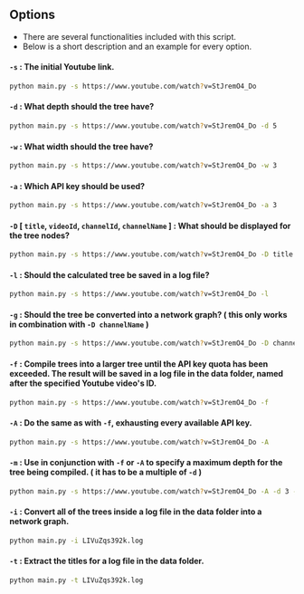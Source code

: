 ## Options
- There are several functionalities included with this script.
- Below is a short description and an example for every option.

#### `-s` : The initial Youtube link.
```bash
python main.py -s https://www.youtube.com/watch?v=StJremO4_Do
```

#### `-d` : What depth should the tree have?
```bash
python main.py -s https://www.youtube.com/watch?v=StJremO4_Do -d 5
```

#### `-w` : What width should the tree have?
```bash
python main.py -s https://www.youtube.com/watch?v=StJremO4_Do -w 3
```

#### `-a` : Which API key should be used?
```bash
python main.py -s https://www.youtube.com/watch?v=StJremO4_Do -a 3
```

#### `-D` [ `title`, `videoId`, `channelId`, `channelName` ] : What should be displayed for the tree nodes?
```bash
python main.py -s https://www.youtube.com/watch?v=StJremO4_Do -D title
```

#### `-l` : Should the calculated tree be saved in a log file?
```bash
python main.py -s https://www.youtube.com/watch?v=StJremO4_Do -l
```

#### `-g` : Should the tree be converted into a network graph? ( this only works in combination with `-D channelName` )
```bash
python main.py -s https://www.youtube.com/watch?v=StJremO4_Do -D channelName -g
```

#### `-f` : Compile trees into a larger tree until the API key quota has been exceeded. The result will be saved in a log file in the **data** folder, named after the specified Youtube video's ID.
```bash
python main.py -s https://www.youtube.com/watch?v=StJremO4_Do -f
```

#### `-A` : Do the same as with `-f`, exhausting every available API key.
```bash
python main.py -s https://www.youtube.com/watch?v=StJremO4_Do -A
```

#### `-m` : Use in conjunction with `-f` or `-A` to specify a maximum depth for the tree being compiled. ( it has to be a multiple of `-d` )
```bash
python main.py -s https://www.youtube.com/watch?v=StJremO4_Do -A -d 3 -m 6
```

#### `-i` : Convert all of the trees inside a log file in the **data** folder into a network graph.
```bash
python main.py -i LIVuZqs392k.log
```

#### `-t` : Extract the titles for a log file in the **data** folder.
```bash
python main.py -t LIVuZqs392k.log
```
